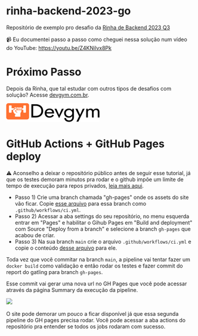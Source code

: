 # rinha-backend-2023-go

Repositório de exemplo pro desafio da [Rinha de Backend 2023 Q3](https://github.com/zanfranceschi/rinha-de-backend-2023-q3)

📹 Eu documentei passo a passo como cheguei nessa solução num vídeo do YouTube:
https://youtu.be/Z4KNilvx8Pk

# Próximo Passo

Depois da Rinha, que tal estudar com outros tipos de desafios com solução? Acesse [devgym.com.br](https://devgym.com.br?utm_campaign=rinhaback&utm_medium=social&utm_source=github). 

[![](https://raw.githubusercontent.com/devgymbr/files/main/devgymblack.png)](https://devgym.com.br?utm_campaign=rinhaback&utm_medium=social&utm_source=github)

# GitHub Actions + GitHub Pages deploy

⚠️ Aconselho a deixar o repositório público antes de seguir esse tutorial, já que os testes demoram minutos pra rodar e o github impõe um limite de tempo de execução para repos privados, [leia mais aqui](https://docs.github.com/en/actions/learn-github-actions/usage-limits-billing-and-administration). 

* Passo 1) Crie uma branch chamada "gh-pages" onde os assets do site vão ficar. Copie [esse arquivo](https://github.com/filhodanuvem/rinha-backend-2023-go/blob/gh-pages/.github/workflows/ci.yml) para essa branch como `.github/workflows/ci.yml`.  
* Passo 2) Acessar a aba settings do seu repositório, no menu esquerda entrar em "Pages" e habilitar o Gihub Pages em "Build and deployment" com Source "Deploy from a branch" e selecione a branch `gh-pages` que acabou de criar. 
* Passo 3) Na sua branch `main` crie o arquivo `.github/workflows/ci.yml` e copie o conteúdo [desse arquivo](https://github.com/filhodanuvem/rinha-backend-2023-go/blob/b04b10c16e4f703b1a0f3c4fa6904a56351c85c7/.github/workflows/ci.yml) para ele. 

Toda vez que você commitar na branch `main`, a pipeline vai tentar fazer um `docker build` como validação e então rodar os testes e fazer commit do report do gatling para branch `gh-pages`.


Esse commit vai gerar uma nova url no GH Pages que você pode acessar através da página Summary da execução da pipeline.

![](./gh-summary.png)

O site pode demorar um pouco a ficar disponível já que essa segunda pipeline do GH pages precisa rodar. Você pode acessar a aba actions do repositório pra entender se todos os jobs rodaram com sucesso. 
